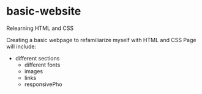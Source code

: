 # basic-website
Relearning HTML and CSS

Creating a basic webpage to refamiliarize myself with HTML and CSS
Page will include:
 - different sections
	- different fonts
	- images
	- links
	- responsivePho
